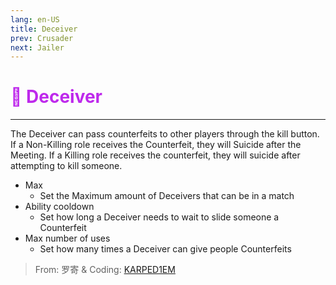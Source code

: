 ```yaml
---
lang: en-US
title: Deceiver
prev: Crusader
next: Jailer
---
```


# <font color="#be29ec">👿 <b>Deceiver</b></font> <Badge text="Killing" type="tip" vertical="middle"/>
---

The Deceiver can pass counterfeits to other players through the kill button. If a Non-Killing role receives the Counterfeit, they will Suicide after the Meeting. If a Killing role receives the counterfeit, they will suicide after attempting to kill someone.
* Max
  * Set the Maximum amount of Deceivers that can be in a match
* Ability cooldown
  * Set how long a Deceiver needs to wait to slide someone a Counterfeit
* Max number of uses
  * Set how many times a Deceiver can give people Counterfeits

> From: 罗寄 & Coding: [KARPED1EM](https://github.com/KARPED1EM)